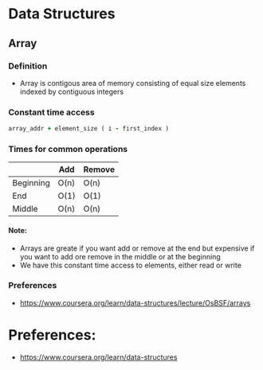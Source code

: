 # Data Structures
## Array

### Definition
  - Array is contigous area of memory consisting of equal size elements indexed by contiguous integers

### Constant time access
```ruby
array_addr + element_size ( i - first_index )
```
### Times for common operations
||Add|Remove|
|-|-|-|
|Beginning|O(n)| O(n)|
|End|O(1)|O(1)|
|Middle|O(n)|O(n)|

#### Note:
-  Arrays are greate if you want add or remove at the end but expensive if you want to add ore remove in the middle or
   at the beginning
- We have this constant time access to elements, either read or write
### Preferences
- https://www.coursera.org/learn/data-structures/lecture/OsBSF/arrays

# Preferences:
- https://www.coursera.org/learn/data-structures
